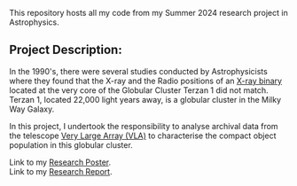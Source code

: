 This repository hosts all my code from my Summer 2024 research project in Astrophysics. 

## Project Description: 

In the 1990's, there were several studies conducted by Astrophysicists where they found that the X-ray and the Radio positions of an [X-ray binary](https://en.wikipedia.org/wiki/X-ray_binary) located at the very core of the Globular Cluster Terzan 1 did not match. Terzan 1, located 22,000 light years away, is a globular cluster in the Milky Way Galaxy. 

In this project, I undertook the responsibility to analyse archival data from the telescope [Very Large Array (VLA)](https://public.nrao.edu/telescopes/vla/) to characterise the compact object population in this globular cluster.

Link to my [Research Poster](https://drive.google.com/file/d/1NNuJ42irU2w_QgzDqJBYFTNQFvbtm69V/view?usp=sharing). <br>
Link to my [Research Report](https://docs.google.com/document/d/1fRrTmC6LYUe48LKsofB-D4QHHs-AAqnf70j6Vhrfiuk/edit?usp=sharing).
